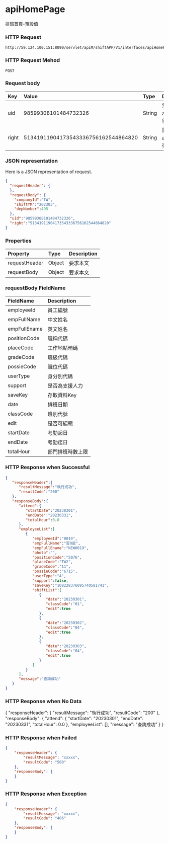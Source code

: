 # apiHomePage
排班首頁-預設值

### HTTP Request
```
http://59.124.100.151:8090/servlet/apiM/shiftAPP/V1/interfaces/apiHomePage
```

### HTTP Request Mehod
```
POST
```

### Request body
| Key | Value | Type | Description |
|:----------|:-------------|:-----|:------------|
| uid | 98599308101484732326 | String | 需透過apiLogin取得
| right | 51341911904173543336756162544864820 | String | 需透過apiLogin取得 |

### JSON representation
Here is a JSON representation of request.
```json
{
  "requestHeader": {
  },
  "requestBody": {
    "companyId":"TW",
    "shiftYM":"202303",
    "depNumber":495
  },
  "uid":"98599308101484732326",
  "right":"51341911904173543336756162544864820"
}
```

### Properties
| Property | Type | Description |
|:---------|:-----|:------------|
| requestHeader | Object | 要求本文 |
| requestBody | Object | 要求本文 |

### requestBody FieldName
| FieldName | Description |
|:----------|:-------------|
| employeeId | 員工編號 |
| empFullName | 中文姓名 |
| empFullEname | 英文姓名 |
| positionCode | 職稱代碼 |
| placeCode | 工作地點暗碼 |
| gradeCode | 職級代碼 |
| possieCode | 職位代碼 |
| userType | 身分別代碼 |
| support | 是否為支援人力 |
| saveKey | 存取資料Key |
| date | 排班日期 |
| classCode | 班別代號 |
| edit | 是否可編輯 |
| startDate | 考勤起日 |
| endDate | 考勤迄日 |
| totalHour | 部門排班時數上限 |

### HTTP Response when Successful
```json
{
   "responseHeader":{
      "resultMessage":"執行成功",
      "resultCode":"200"
   },
   "responseBody":{
      "attend":{
         "startDate":"20230301",
         "endDate":"20230331",
         "totalHour":0.0
      },
      "employeeList":[
         {
            "employeeId":"0019",
            "empFullName":"習O庭",
            "empFullEname":"NEW0019",
            "photo":"",
            "positionCode":"5076",
            "placeCode":"TW2",
            "gradeCode":"11",
            "possieCode":"6715",
            "userType":"A",
            "support":false,
            "saveKey":"108228376095740581741",
            "shiftList":[
               {
                  "date":"20230301",
                  "classCode":"01",
                  "edit":true
               },
               {
                  "date":"20230302",
                  "classCode":"04",
                  "edit":true
               },
               {
                  "date":"20230303",
                  "classCode":"04",
                  "edit":true
               }
            ]
         }
      ],
      "message":"查詢成功"
   }
}
```

### HTTP Response when No Data
{
  "responseHeader": {
    "resultMessage": "執行成功",
    "resultCode": "200"
  },
  "responseBody": {
    "attend": {
      "startDate": "20230301",
      "endDate": "20230331",
      "totalHour": 0.0
    },
    "employeeList": [],
    "message": "查詢成功"
  }
}


### HTTP Response when Failed
```json
{
    "responseHeader": {
        "resultMessage": "xxxxx",
        "resultCode": "500"
    },
    "responseBody": {
    }
}
```

### HTTP Response when Exception
```json
{
    "responseHeader": {
        "resultMessage": "xxxxx",
        "resultCode": "406"
    },
    "responseBody": {
    }
}
```
